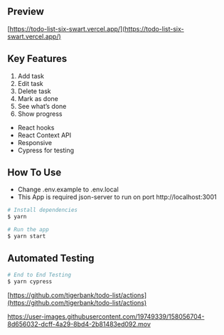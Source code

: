 ## Preview

[https://todo-list-six-swart.vercel.app/](https://todo-list-six-swart.vercel.app/)

## Key Features

1. Add task
2. Edit task
3. Delete task
4. Mark as done
5. See what’s done
6. Show progress

- React hooks
- React Context API
- Responsive
- Cypress for testing

## How To Use

- Change .env.example to .env.local
- This App is required json-server to run on port http://localhost:3001

```bash
# Install dependencies
$ yarn

# Run the app
$ yarn start
```

## Automated Testing

```bash
# End to End Testing
$ yarn cypress
```

[https://github.com/tigerbank/todo-list/actions](https://github.com/tigerbank/todo-list/actions)




https://user-images.githubusercontent.com/19749339/158056704-8d656032-dcff-4a29-8bd4-2b81483ed092.mov




